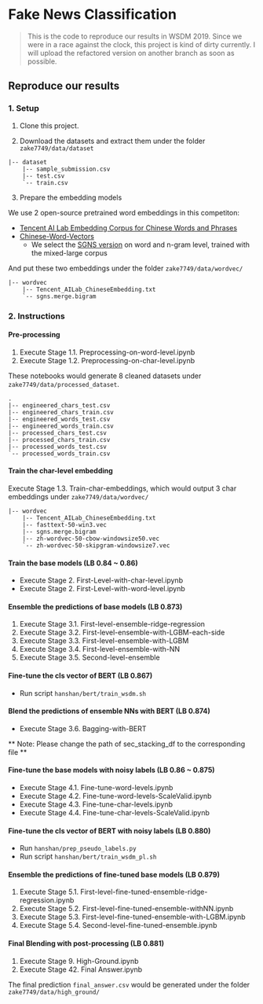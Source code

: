 # Fake News Classification

> This is the code to reproduce our results in WSDM 2019. Since we were in a race against the clock, this project is kind of dirty currently. I will upload the refactored version on another branch as soon as possible.

## Reproduce our results

### 1. Setup

1. Clone this project.

2. Download the datasets and extract them under the folder `zake7749/data/dataset`

```
|-- dataset
    |-- sample_submission.csv
    |-- test.csv
    `-- train.csv
```

3. Prepare the embedding models

We use 2 open-source pretrained word embeddings in this competiton:

* [Tencent AI Lab Embedding Corpus for Chinese Words and Phrases](https://ai.tencent.com/ailab/nlp/embedding.html)
* [Chinese-Word-Vectors](https://github.com/Embedding/Chinese-Word-Vectors)
    * We select the [SGNS version](https://pan.baidu.com/s/1oJol-GaRMk4-8Ejpzxo6Gw) on word and n-gram level, trained with the mixed-large corpus

And put these two embeddings under the folder `zake7749/data/wordvec/`

```
|-- wordvec
    |-- Tencent_AILab_ChineseEmbedding.txt
    `-- sgns.merge.bigram
```

### 2. Instructions


#### Pre-processing

1. Execute Stage 1.1. Preprocessing-on-word-level.ipynb 
2. Execute Stage 1.2. Preprocessing-on-char-level.ipynb

These notebooks would generate 8 cleaned datasets under `zake7749/data/processed_dataset`. 

```
.
|-- engineered_chars_test.csv
|-- engineered_chars_train.csv
|-- engineered_words_test.csv
|-- engineered_words_train.csv
|-- processed_chars_test.csv
|-- processed_chars_train.csv
|-- processed_words_test.csv
`-- processed_words_train.csv

```

#### Train the char-level embedding

Execute Stage 1.3. Train-char-embeddings, which would output 3 char embeddings under `zake7749/data/wordvec/`

```
|-- wordvec
    |-- Tencent_AILab_ChineseEmbedding.txt
    |-- fasttext-50-win3.vec
    |-- sgns.merge.bigram
    |-- zh-wordvec-50-cbow-windowsize50.vec
    `-- zh-wordvec-50-skipgram-windowsize7.vec
```

#### Train the base models (LB 0.84 ~ 0.86)

* Execute Stage 2. First-Level-with-char-level.ipynb
* Execute Stage 2. First-Level-with-word-level.ipynb

#### Ensemble the predictions of base models (LB 0.873)

1. Execute Stage 3.1. First-level-ensemble-ridge-regression
2. Execute Stage 3.2. First-level-ensemble-with-LGBM-each-side
3. Execute Stage 3.3. First-level-ensemble-with-LGBM
4. Execute Stage 3.4. First-level-ensemble-with-NN
5. Execute Stage 3.5. Second-level-ensemble

#### Fine-tune the cls vector of BERT (LB 0.867)

* Run script `hanshan/bert/train_wsdm.sh`

#### Blend the predictions of ensemble NNs with BERT (LB 0.874)

* Execute Stage 3.6. Bagging-with-BERT

** Note: Please change the path of sec_stacking_df to the corresponding file **

#### Fine-tune the base models with noisy labels (LB 0.86 ~ 0.875)

* Execute Stage 4.1. Fine-tune-word-levels.ipynb
* Execute Stage 4.2. Fine-tune-word-levels-ScaleValid.ipynb
* Execute Stage 4.3. Fine-tune-char-levels.ipynb
* Execute Stage 4.4. Fine-tune-char-levels-ScaleValid.ipynb

#### Fine-tune the cls vector of BERT with noisy labels (LB 0.880)

* Run `hanshan/prep_pseudo_labels.py`
* Run script `hanshan/bert/train_wsdm_pl.sh`

#### Ensemble the predictions of fine-tuned base models (LB 0.879)

1. Execute Stage 5.1. First-level-fine-tuned-ensemble-ridge-regression.ipynb
2. Execute Stage 5.2. First-level-fine-tuned-ensemble-withNN.ipynb
3. Execute Stage 5.3. First-level-fine-tuned-ensemble-with-LGBM.ipynb
4. Execute Stage 5.4. Second-level-fine-tuned-ensemble.ipynb

#### Final Blending with post-processing (LB 0.881)

1. Execute Stage 9. High-Ground.ipynb
2. Execute Stage 42. Final Answer.ipynb

The final prediction `final_answer.csv` would be generated under the folder `zake7749/data/high_ground/`
